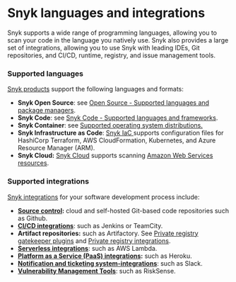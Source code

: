 # Snyk languages and integrations

Snyk supports a wide range of programming languages, allowing you to scan your code in the language you natively use. Snyk also provides a large set of integrations, allowing you to use Snyk with leading IDEs, Git repositories, and CI/CD, runtime, registry, and issue management tools.

### Supported languages

[Snyk products](snyk-products-and-environments.md) support the following languages and formats:

* **Snyk Open Source**: see [Open Source - Supported languages and package managers](../../products/snyk-open-source/language-and-package-manager-support/).
* **Snyk Code**: see [Snyk Code - Supported languages and frameworks](../../products/snyk-code/snyk-code-language-and-framework-support.md).
* **Snyk Container**: see [Supported operating system distributions.](../../products/snyk-container/supported-operating-system-distributions.md)
* **Snyk Infrastructure as Code**: [Snyk IaC ](../../products/snyk-infrastructure-as-code/)supports configuration files for HashiCorp Terraform, AWS CloudFormation, Kubernetes, and Azure Resource Manager (ARM).&#x20;
* &#x20;**Snyk Cloud:** [Snyk Cloud](../../products/snyk-cloud/) supports scanning [Amazon Web Services resources](../../products/snyk-cloud/supported-aws-resources-for-snyk-cloud.md).

### Supported integrations

[Snyk integrations](https://docs.snyk.io/integrations) for your software development process include:

* [**Source control**](../../integrations/git-repository-scm-integrations/)**:** cloud and self-hosted Git-based code repositories such as Github.
* [**CI/CD integrations**](../../integrations/ci-cd-integrations/): such as Jenkins or TeamCity.
* **Artifact repositories:** such as Artifactory. See [Private registry gatekeeper plugins](https://docs.snyk.io/integrations/private-registry-gatekeeper-plugins) and [Private registry integrations](https://docs.snyk.io/integrations/private-registry-integrations).
* [**Serverless integrations**](https://docs.snyk.io/integrations/serverless-integrations): such as AWS Lambda.
* [**Platform as a Service (PaaS) integrations**](../../integrations/platform-as-a-service-integrations/)**:** such as Heroku.
* [**Notification and ticketing system-integrations**](https://docs.snyk.io/integrations/notifications-ticketing-system-integrations): such as Slack.
* [**Vulnerability Management Tools**](../../integrations/vulnerability-management-tools/): such as RiskSense.
